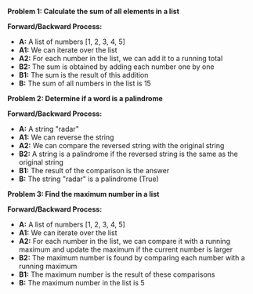 **Problem 1: Calculate the sum of all elements in a list**

**Forward/Backward Process:**
- **A:** A list of numbers [1, 2, 3, 4, 5]
- **A1:** We can iterate over the list
- **A2:** For each number in the list, we can add it to a running total
- **B2:** The sum is obtained by adding each number one by one
- **B1:** The sum is the result of this addition
- **B:** The sum of all numbers in the list is 15


**Problem 2: Determine if a word is a palindrome**

**Forward/Backward Process:**
- **A:** A string "radar"
- **A1:** We can reverse the string
- **A2:** We can compare the reversed string with the original string
- **B2:** A string is a palindrome if the reversed string is the same as the original string
- **B1:** The result of the comparison is the answer
- **B:** The string "radar" is a palindrome (True)


**Problem 3: Find the maximum number in a list**

**Forward/Backward Process:**
- **A:** A list of numbers [1, 2, 3, 4, 5]
- **A1:** We can iterate over the list
- **A2:** For each number in the list, we can compare it with a running maximum and update the maximum if the current number is larger
- **B2:** The maximum number is found by comparing each number with a running maximum
- **B1:** The maximum number is the result of these comparisons
- **B:** The maximum number in the list is 5
